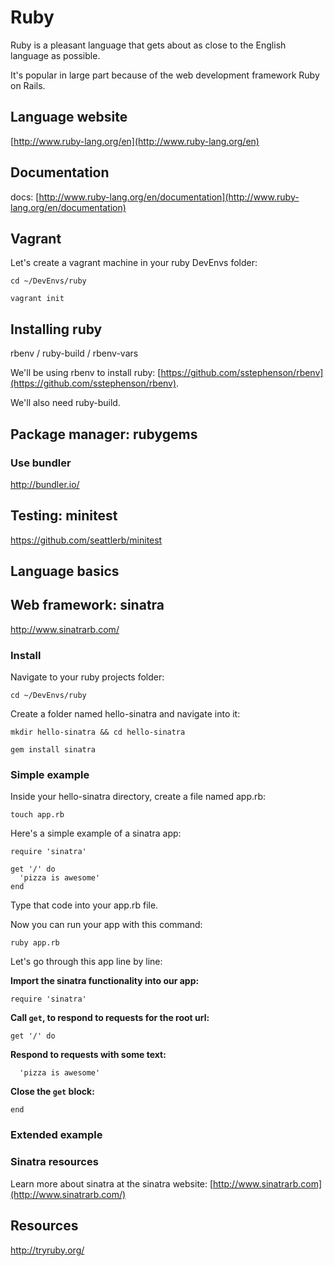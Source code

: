# Ruby

Ruby is a pleasant language that gets about as close to the English language as possible.

It's popular in large part because of the web development framework Ruby on Rails.

## Language website
[http://www.ruby-lang.org/en](http://www.ruby-lang.org/en)

## Documentation
docs: [http://www.ruby-lang.org/en/documentation](http://www.ruby-lang.org/en/documentation)

## Vagrant

Let's create a vagrant machine in your ruby DevEnvs folder:

~~~~~~~~
cd ~/DevEnvs/ruby
~~~~~~~~

~~~~~~~~
vagrant init
~~~~~~~~

## Installing ruby
rbenv / ruby-build / rbenv-vars


We'll be using rbenv to install ruby: [https://github.com/sstephenson/rbenv](https://github.com/sstephenson/rbenv).

We'll also need ruby-build.

## Package manager: rubygems

### Use bundler
http://bundler.io/

## Testing: minitest
https://github.com/seattlerb/minitest

## Language basics

## Web framework: sinatra
http://www.sinatrarb.com/

### Install

Navigate to your ruby projects folder:

~~~~~~~~
cd ~/DevEnvs/ruby
~~~~~~~~

Create a folder named hello-sinatra and navigate into it:

~~~~~~~~
mkdir hello-sinatra && cd hello-sinatra
~~~~~~~~

~~~~~~~~
gem install sinatra
~~~~~~~~

### Simple example

Inside your hello-sinatra directory, create a file named app.rb:

~~~~~~~~
touch app.rb
~~~~~~~~

Here's a simple example of a sinatra app:

~~~~~~~~
require 'sinatra'

get '/' do
  'pizza is awesome'
end
~~~~~~~~

Type that code into your app.rb file.

Now you can run your app with this command:

~~~~~~~~
ruby app.rb
~~~~~~~~

Let's go through this app line by line:

**Import the sinatra functionality into our app:**

~~~~~~~~
require 'sinatra'
~~~~~~~~

**Call `get`, to respond to requests for the root url:**

~~~~~~~~
get '/' do
~~~~~~~~

**Respond to requests with some text:**

~~~~~~~~
  'pizza is awesome'
~~~~~~~~

**Close the `get` block:**

~~~~~~~~
end
~~~~~~~~


### Extended example

### Sinatra resources

Learn more about sinatra at the sinatra website: [http://www.sinatrarb.com](http://www.sinatrarb.com/)

## Resources

http://tryruby.org/
